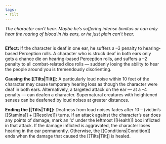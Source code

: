 ```yaml
---
tags:
- Tilt
---
```


_The character can’t hear. Maybe he’s suffering intense tinnitus or can only hear the roaring of blood in his ears, or he just plain can’t hear._

---

**Effect:** If the character is deaf in one ear, he suffers a –3 penalty to hearing-based Perception rolls. A character who is struck deaf in both ears only gets a chance die on hearing-based Perception rolls, and suffers a –2 penalty to all combat-related dice rolls — suddenly losing the ability to hear the people around you is tremendously disorienting.

**Causing the [[Tilts|Tilt]]:** A particularly loud noise within 10 feet of the character may cause temporary hearing loss as though the character were deaf in both ears. Alternatively, a targeted attack on the ear — at a –4 penalty — can deafen a character. Supernatural creatures with heightened senses can be deafened by loud noises at greater distances.

**Ending the [[Tilts|Tilt]]:** Deafness from loud noises fades after 10 – (victim’s [[Stamina]] + [[Resolve]]) turns. If an attack against the character’s ear does any points of damage, mark an ‘x’ under the leftmost [[Health]] box inflicted in that attack. If the damage inflicted is aggravated, the character loses hearing in the ear permanently. Otherwise, the [[Conditions|Condition]] ends when the damage that caused the [[Tilts|Tilt]] is healed.
